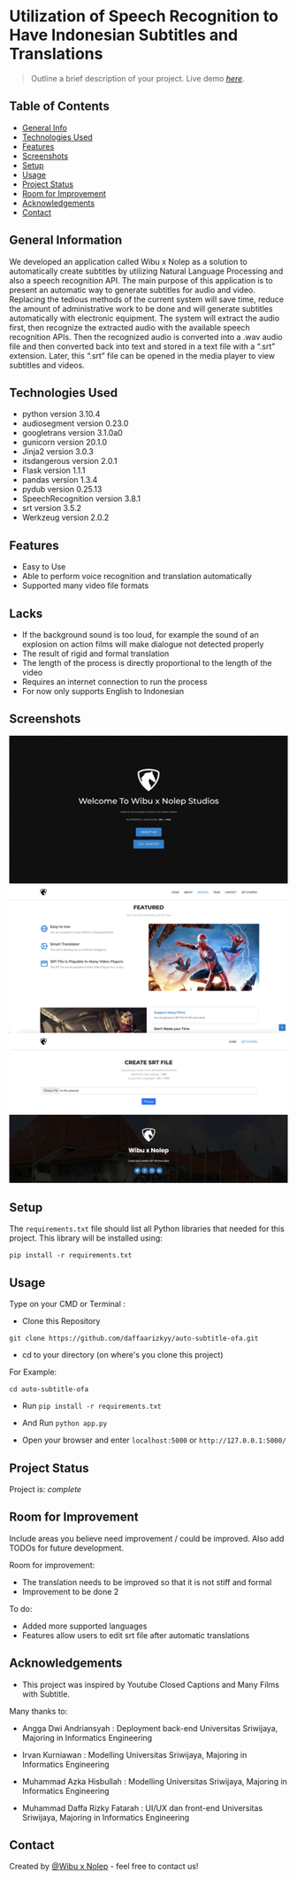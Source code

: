 # Utilization of Speech Recognition to Have Indonesian Subtitles and Translations
> Outline a brief description of your project.
> Live demo [_here_](https://auto-subtitle-ofa.herokuapp.com). <!-- If you have the project hosted somewhere, include the link here. -->

## Table of Contents
* [General Info](#general-information)
* [Technologies Used](#technologies-used)
* [Features](#features)
* [Screenshots](#screenshots)
* [Setup](#setup)
* [Usage](#usage)
* [Project Status](#project-status)
* [Room for Improvement](#room-for-improvement)
* [Acknowledgements](#acknowledgements)
* [Contact](#contact)
<!-- * [License](#license) -->


## General Information
We developed an application called Wibu x Nolep as a solution to automatically create subtitles by utilizing Natural Language Processing and also a speech recognition API. The main purpose of this application is to present an automatic way to generate subtitles for audio and video. Replacing the tedious methods of the current system will save time, reduce the amount of administrative work to be done and will generate subtitles automatically with electronic equipment. The system will extract the audio first, then recognize the extracted audio with the available speech recognition APIs. Then the recognized audio is converted into a .wav audio file and then converted back into text and stored in a text file with a “.srt” extension. Later, this “.srt” file can be opened in the media player to view subtitles and videos.
<!-- You don't have to answer all the questions - just the ones relevant to your project. -->


## Technologies Used
- python version 3.10.4
- audiosegment version 0.23.0
- googletrans version 3.1.0a0
- gunicorn version 20.1.0
- Jinja2 version 3.0.3
- itsdangerous version 2.0.1
- Flask version 1.1.1
- pandas version 1.3.4
- pydub version 0.25.13
- SpeechRecognition version 3.8.1
- srt version 3.5.2
- Werkzeug version 2.0.2


## Features
- Easy to Use
- Able to perform voice recognition and translation automatically
- Supported many video file formats

## Lacks
- If the background sound is too loud, for example the sound of an explosion on
  action films will make dialogue not detected properly
- The result of rigid and formal translation
- The length of the process is directly proportional to the length of the video
- Requires an internet connection to run the process
- For now only supports English to Indonesian


## Screenshots
![Example screenshot](./static/img/screenshots/home.png)
![Example screenshot](./static/img/screenshots/home-1.png)
![Example screenshot](./static/img/screenshots/srt.png)
<!-- If you have screenshots you'd like to share, include them here. -->


## Setup
The `requirements.txt` file should list all Python libraries that needed for this project.
This library will be installed using:

```
pip install -r requirements.txt
```

## Usage
Type on your CMD or Terminal :

- Clone this Repository

```
git clone https://github.com/daffaarizkyy/auto-subtitle-ofa.git
```

- cd to your directory (on where's you clone this project)

For Example:

  ```
  cd auto-subtitle-ofa
  ```

- Run `pip install -r requirements.txt`

- And Run `python app.py`

- Open your browser and enter `localhost:5000` or `http://127.0.0.1:5000/`


## Project Status
Project is: _complete_


## Room for Improvement
Include areas you believe need improvement / could be improved. Also add TODOs for future development.

Room for improvement:
- The translation needs to be improved so that it is not stiff and formal
- Improvement to be done 2

To do:
- Added more supported languages
- Features allow users to edit srt file after automatic translations


## Acknowledgements
- This project was inspired by Youtube Closed Captions and Many Films with Subtitle.

Many thanks to:
- Angga Dwi Andriansyah : Deployment back-end
  Universitas Sriwijaya, Majoring in Informatics Engineering

- Irvan Kurniawan : Modelling
  Universitas Sriwijaya, Majoring in Informatics Engineering

- Muhammad Azka Hisbullah : Modelling
  Universitas Sriwijaya, Majoring in Informatics Engineering

- Muhammad Daffa Rizky Fatarah : UI/UX dan front-end
  Universitas Sriwijaya, Majoring in Informatics Engineering


## Contact
Created by [@Wibu x Nolep](https://www.unsri.ac.id/) - feel free to contact us!


<!-- Optional -->
<!-- ## License -->
<!-- This project is open source and available under the [... License](). -->

<!-- You don't have to include all sections - just the one's relevant to your project -->